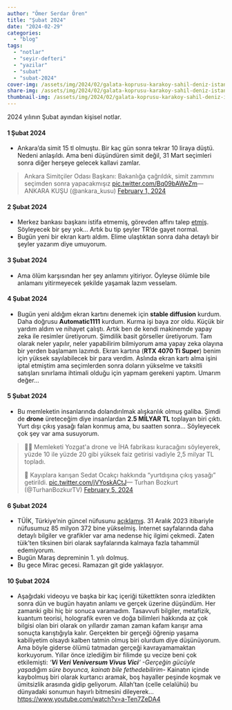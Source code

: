 ```yaml
---
author: "Ömer Serdar Ören"
title: "Şubat 2024"
date: "2024-02-29"
categories: 
  - "blog"
tags: 
  - "notlar"
  - "seyir-defteri"
  - "yazilar"
  - "subat"
  - "subat-2024"
cover-img: /assets/img/2024/02/galata-koprusu-karakoy-sahil-deniz-istanbul-ocak-2023-759x1024-1.jpg
share-img: /assets/img/2024/02/galata-koprusu-karakoy-sahil-deniz-istanbul-ocak-2023-759x1024-1.jpg
thumbnail-img: /assets/img/2024/02/galata-koprusu-karakoy-sahil-deniz-istanbul-ocak-2023-759x1024-1.jpg
---
```


2024 yılının Şubat ayından kişisel notlar.

#### 1 Şubat 2024

- Ankara’da simit 15 tl olmuştu. Bir kaç gün sonra tekrar 10 liraya düştü. Nedeni anlaşıldı. Ama beni düşündüren simit değil, 31 Mart seçimleri sonra diğer herşeye gelecek kallavi zamlar.

> Ankara Simitçiler Odası Başkanı: Bakanlığa çağrıldık, simit zammını seçimden sonra yapacakmışız [pic.twitter.com/Bq09bAWeZm](https://t.co/Bq09bAWeZm)— ANKARA KUŞU (@ankara\_kusu) [February 1, 2024](https://twitter.com/ankara_kusu/status/1752963215200338100)

#### 2 Şubat 2024

- Merkez bankası başkanı istifa etmemiş, görevden affını talep [etmiş](https://twitter.com/hafizegayeerkan/status/1753495012183003212). Söyleyecek bir şey yok… Artık bu tip şeyler TR’de gayet normal.
- Bugün yeni bir ekran kartı aldım. Elime ulaştıktan sonra daha detaylı bir şeyler yazarım diye umuyorum.

#### 3 Şubat 2024

- Ama ölüm karşısından her şey anlamını yitiriyor. Öyleyse ölümle bile anlamanı yitirmeyecek şekilde yaşamak lazım vesselam.

#### 4 Şubat 2024

- Bugün yeni aldığım ekran kartını denemek için **stable diffusion** kurdum. Daha doğrusu **Automatic1111** kurdum. Kurma işi baya zor oldu. Küçük bir yardım aldım ve nihayet çalıştı. Artık ben de kendi makinemde yapay zeka ile resimler üretiyorum. Şimdilik basit görseller üretiyorum. Tam olarak neler yapılır, neler yapabilirim bilmiyorum ama yapay zeka olayına bir yerden başlamam lazımdı. Ekran kartına (**RTX 4070 Ti Super**) benim için yüksek sayılabilecek bir para verdim. Aslında ekran kartı alma işini iptal etmiştim ama seçimlerden sonra doların yükselme ve taksitli satışları sınırlama ihtimali olduğu için yapmam gerekeni yaptım. Umarım değer…

#### 5 Şubat 2024

- Bu memleketin insanlarında dolandırılmak alışkanlık olmuş galiba. Şimdi de **drone** üreteceğim diye insanlardan **2.5 MİLYAR TL** toplayan biri çıktı. Yurt dışı çıkış yasağı falan konmuş ama, bu saatten sonra… Söyleyecek çok şey var ama susuyorum.

> 🕵️‍♂️ Memleketi Yozgat'a drone ve İHA fabrikası kuracağını söyleyerek, yüzde 10 ile yüzde 20 gibi yüksek faiz getirisi vadiyle 2,5 milyar TL topladı.  
>   
> 🛂 Kayıplara karışan Sedat Ocakçı hakkında “yurtdışına çıkış yasağı” getirildi. [pic.twitter.com/jVYoskACtJ](https://t.co/jVYoskACtJ)— Turhan Bozkurt (@TurhanBozkurTV) [February 5, 2024](https://twitter.com/TurhanBozkurTV/status/1754573586323415472)

#### 6 Şubat 2024

- TÜİK, Türkiye’nin güncel nüfusunu [açıklamış](https://data.tuik.gov.tr/Bulten/Index?p=Adrese-Dayali-Nufus-Kayit-Sistemi-Sonuclari-2023-49684). 31 Aralık 2023 itibariyle nüfusumuz 85 milyon 372 bine yükselmiş. İnternet sayfalarında daha detaylı bilgiler ve grafikler var ama nedense hiç ilgimi çekmedi. Zaten tüik’ten tiksinen biri olarak sayfalarında kalmaya fazla tahammül edemiyorum.
- Bugün Maraş depreminin 1. yılı dolmuş.
- Bu gece Mirac gecesi. Ramazan git gide yaklaşıyor.

#### 10 Şubat 2024

- Aşağıdaki videoyu ve başka bir kaç içeriği tükettikten sonra izledikten sonra dün ve bugün hayatın anlamı ve gerçek üzerine düşündüm. Her zamanki gibi hiç bir sonuca varamadım. Tasavvufi bilgiler, metafizik, kuantum teorisi, holografik evren ve doğa bilimleri hakkında az çok bilgisi olan biri olarak on yıllardır zaman zaman kafam karışır ama sonuçta karıştığıyla kalır. Gerçekten bir gerçeği öğrenip yaşama kabiliyetim olsaydı kalben tatmin olmuş biri olurdum diye düşünüyorum. Ama böyle giderse ölümü tatmadan gerçeği kavrayamamaktan korkuyorum. Yıllar önce izlediğim bir filimde şu vecize beni çok etkilemişti: _‘**Vi Veri Veniversum Vivus Vici**‘ -Gerçeğin gücüyle yaşadığım süre boyunca, kainatı bile fethedebilirim-_ Kainatın içinde kaybolmuş biri olarak kurtarıcı aramak, boş hayaller peşinde koşmak ve ümitsizlik arasında gidip geliyorum. Allah’tan (celle celalühü) bu dünyadaki sonumun hayırlı bitmesini dileyerek... <https://www.youtube.com/watch?v=a-Ten7ZeDA4>
